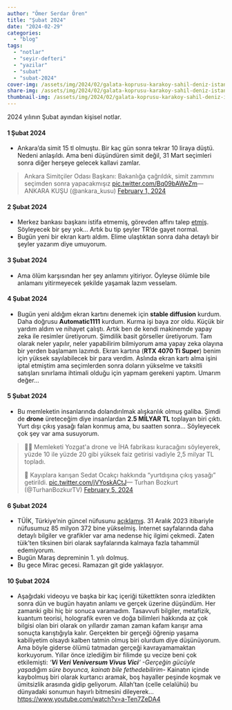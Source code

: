 ```yaml
---
author: "Ömer Serdar Ören"
title: "Şubat 2024"
date: "2024-02-29"
categories: 
  - "blog"
tags: 
  - "notlar"
  - "seyir-defteri"
  - "yazilar"
  - "subat"
  - "subat-2024"
cover-img: /assets/img/2024/02/galata-koprusu-karakoy-sahil-deniz-istanbul-ocak-2023-759x1024-1.jpg
share-img: /assets/img/2024/02/galata-koprusu-karakoy-sahil-deniz-istanbul-ocak-2023-759x1024-1.jpg
thumbnail-img: /assets/img/2024/02/galata-koprusu-karakoy-sahil-deniz-istanbul-ocak-2023-759x1024-1.jpg
---
```


2024 yılının Şubat ayından kişisel notlar.

#### 1 Şubat 2024

- Ankara’da simit 15 tl olmuştu. Bir kaç gün sonra tekrar 10 liraya düştü. Nedeni anlaşıldı. Ama beni düşündüren simit değil, 31 Mart seçimleri sonra diğer herşeye gelecek kallavi zamlar.

> Ankara Simitçiler Odası Başkanı: Bakanlığa çağrıldık, simit zammını seçimden sonra yapacakmışız [pic.twitter.com/Bq09bAWeZm](https://t.co/Bq09bAWeZm)— ANKARA KUŞU (@ankara\_kusu) [February 1, 2024](https://twitter.com/ankara_kusu/status/1752963215200338100)

#### 2 Şubat 2024

- Merkez bankası başkanı istifa etmemiş, görevden affını talep [etmiş](https://twitter.com/hafizegayeerkan/status/1753495012183003212). Söyleyecek bir şey yok… Artık bu tip şeyler TR’de gayet normal.
- Bugün yeni bir ekran kartı aldım. Elime ulaştıktan sonra daha detaylı bir şeyler yazarım diye umuyorum.

#### 3 Şubat 2024

- Ama ölüm karşısından her şey anlamını yitiriyor. Öyleyse ölümle bile anlamanı yitirmeyecek şekilde yaşamak lazım vesselam.

#### 4 Şubat 2024

- Bugün yeni aldığım ekran kartını denemek için **stable diffusion** kurdum. Daha doğrusu **Automatic1111** kurdum. Kurma işi baya zor oldu. Küçük bir yardım aldım ve nihayet çalıştı. Artık ben de kendi makinemde yapay zeka ile resimler üretiyorum. Şimdilik basit görseller üretiyorum. Tam olarak neler yapılır, neler yapabilirim bilmiyorum ama yapay zeka olayına bir yerden başlamam lazımdı. Ekran kartına (**RTX 4070 Ti Super**) benim için yüksek sayılabilecek bir para verdim. Aslında ekran kartı alma işini iptal etmiştim ama seçimlerden sonra doların yükselme ve taksitli satışları sınırlama ihtimali olduğu için yapmam gerekeni yaptım. Umarım değer…

#### 5 Şubat 2024

- Bu memleketin insanlarında dolandırılmak alışkanlık olmuş galiba. Şimdi de **drone** üreteceğim diye insanlardan **2.5 MİLYAR TL** toplayan biri çıktı. Yurt dışı çıkış yasağı falan konmuş ama, bu saatten sonra… Söyleyecek çok şey var ama susuyorum.

> 🕵️‍♂️ Memleketi Yozgat'a drone ve İHA fabrikası kuracağını söyleyerek, yüzde 10 ile yüzde 20 gibi yüksek faiz getirisi vadiyle 2,5 milyar TL topladı.  
>   
> 🛂 Kayıplara karışan Sedat Ocakçı hakkında “yurtdışına çıkış yasağı” getirildi. [pic.twitter.com/jVYoskACtJ](https://t.co/jVYoskACtJ)— Turhan Bozkurt (@TurhanBozkurTV) [February 5, 2024](https://twitter.com/TurhanBozkurTV/status/1754573586323415472)

#### 6 Şubat 2024

- TÜİK, Türkiye’nin güncel nüfusunu [açıklamış](https://data.tuik.gov.tr/Bulten/Index?p=Adrese-Dayali-Nufus-Kayit-Sistemi-Sonuclari-2023-49684). 31 Aralık 2023 itibariyle nüfusumuz 85 milyon 372 bine yükselmiş. İnternet sayfalarında daha detaylı bilgiler ve grafikler var ama nedense hiç ilgimi çekmedi. Zaten tüik’ten tiksinen biri olarak sayfalarında kalmaya fazla tahammül edemiyorum.
- Bugün Maraş depreminin 1. yılı dolmuş.
- Bu gece Mirac gecesi. Ramazan git gide yaklaşıyor.

#### 10 Şubat 2024

- Aşağıdaki videoyu ve başka bir kaç içeriği tükettikten sonra izledikten sonra dün ve bugün hayatın anlamı ve gerçek üzerine düşündüm. Her zamanki gibi hiç bir sonuca varamadım. Tasavvufi bilgiler, metafizik, kuantum teorisi, holografik evren ve doğa bilimleri hakkında az çok bilgisi olan biri olarak on yıllardır zaman zaman kafam karışır ama sonuçta karıştığıyla kalır. Gerçekten bir gerçeği öğrenip yaşama kabiliyetim olsaydı kalben tatmin olmuş biri olurdum diye düşünüyorum. Ama böyle giderse ölümü tatmadan gerçeği kavrayamamaktan korkuyorum. Yıllar önce izlediğim bir filimde şu vecize beni çok etkilemişti: _‘**Vi Veri Veniversum Vivus Vici**‘ -Gerçeğin gücüyle yaşadığım süre boyunca, kainatı bile fethedebilirim-_ Kainatın içinde kaybolmuş biri olarak kurtarıcı aramak, boş hayaller peşinde koşmak ve ümitsizlik arasında gidip geliyorum. Allah’tan (celle celalühü) bu dünyadaki sonumun hayırlı bitmesini dileyerek... <https://www.youtube.com/watch?v=a-Ten7ZeDA4>
